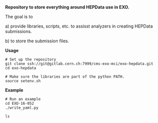 **Repository to store everything around HEPData use in EXO.**

The goal is to

a) provide libraries, scripts, etc. to assisst analyzers in creating HEPData submissions.

b) to store the submission files.



**Usage**
```
# Set up the repository
git clone ssh://git@gitlab.cern.ch:7999/cms-exo-mci/exo-hepdata.git
cd exo-hepdata

# Make sure the libraries are part of the python PATH.
source setenv.sh
```

**Example**
```
# Run an example
cd EXO-16-052
./write_yaml.py

ls
```

